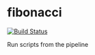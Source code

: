 # fibonacci
[![Build Status](http://ec2-3-66-210-79.eu-central-1.compute.amazonaws.com/buildStatus/icon?job=ch3-03-pipeline)](http://ec2-3-66-210-79.eu-central-1.compute.amazonaws.com/job/ch3-03-pipeline/)

Run scripts from the pipeline
